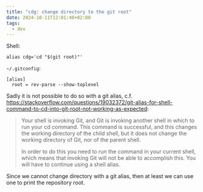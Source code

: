 ```yaml
---
title: "cdg: change directory to the git root"
date: 2024-10-11T12:01:48+02:00
tags:
  - dev
---
```


Shell:

```shell
alias cdg='cd "$(git root)"'
```

`~/.gitconfig`:

```
[alias]
  root = rev-parse --show-toplevel
```


Sadly it is not possible to do so with a git alias, c.f. https://stackoverflow.com/questions/19032372/git-alias-for-shell-command-to-cd-into-git-root-not-working-as-expected:

> Your shell is invoking Git, and Git is invoking another shell in which to run
> your cd command. This command is successful, and this changes the working
> directory of the child shell, but it does not change the working directory of
> Git, nor of the parent shell.
>
> In order to do this you need to run the command in your current shell, which
> means that invoking Git will not be able to accomplish this. You will have to
> continue using a shell alias.

Since we cannot change directory with a git alias, then at least we can use one
to print the repository root.
